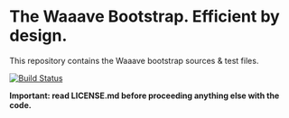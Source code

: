 The Waaave Bootstrap. Efficient by design.
==========================================

This repository contains the Waaave bootstrap sources & test files.

[![Build Status](https://travis-ci.org/waaave/waaave-bootstrap.svg?branch=master)](https://travis-ci.org/waaave/waaave-bootstrap)

**Important: read LICENSE.md before proceeding anything else with the code.**